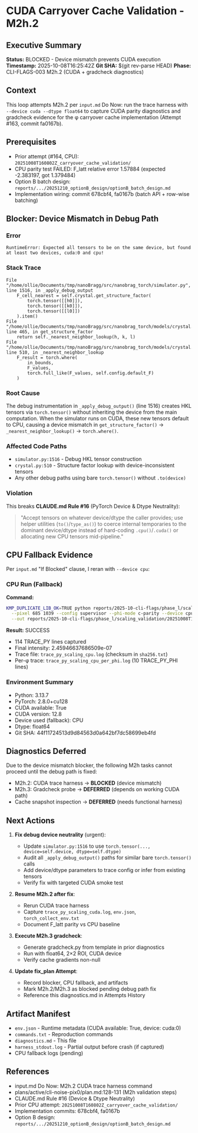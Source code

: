 # CUDA Carryover Cache Validation - M2h.2

## Executive Summary
**Status:** BLOCKED - Device mismatch prevents CUDA execution
**Timestamp:** 2025-10-08T16:25:42Z
**Git SHA:** $(git rev-parse HEAD)
**Phase:** CLI-FLAGS-003 M2h.2 (CUDA + gradcheck diagnostics)

## Context
This loop attempts M2h.2 per `input.md` Do Now: run the trace harness with `--device cuda --dtype float64` to capture CUDA parity diagnostics and gradcheck evidence for the φ carryover cache implementation (Attempt #163, commit fa0167b).

## Prerequisites
- Prior attempt (#164, CPU): `20251008T160802Z_carryover_cache_validation/`
- CPU parity test FAILED: F_latt relative error 1.57884 (expected -2.383197, got 1.379484)
- Option B batch design: `reports/.../20251210_optionB_design/optionB_batch_design.md`
- Implementation wiring: commit 678cbf4, fa0167b (batch API + row-wise batching)

## Blocker: Device Mismatch in Debug Path

### Error
```
RuntimeError: Expected all tensors to be on the same device, but found at least two devices, cuda:0 and cpu!
```

### Stack Trace
```
File "/home/ollie/Documents/tmp/nanoBragg/src/nanobrag_torch/simulator.py", line 1516, in _apply_debug_output
    F_cell_nearest = self.crystal.get_structure_factor(
        torch.tensor([[h0]]),
        torch.tensor([[k0]]),
        torch.tensor([[l0]])
    ).item()
File "/home/ollie/Documents/tmp/nanoBragg/src/nanobrag_torch/models/crystal.py", line 465, in get_structure_factor
    return self._nearest_neighbor_lookup(h, k, l)
File "/home/ollie/Documents/tmp/nanoBragg/src/nanobrag_torch/models/crystal.py", line 510, in _nearest_neighbor_lookup
    F_result = torch.where(
        in_bounds,
        F_values,
        torch.full_like(F_values, self.config.default_F)
    )
```

### Root Cause
The debug instrumentation in `_apply_debug_output()` (line 1516) creates HKL tensors via `torch.tensor()` without inheriting the device from the main computation. When the simulator runs on CUDA, these new tensors default to CPU, causing a device mismatch in `get_structure_factor()` → `_nearest_neighbor_lookup()` → `torch.where()`.

### Affected Code Paths
- `simulator.py:1516` - Debug HKL tensor construction
- `crystal.py:510` - Structure factor lookup with device-inconsistent tensors
- Any other debug paths using bare `torch.tensor()` without `.to(device)`

### Violation
This breaks **CLAUDE.md Rule #16** (PyTorch Device & Dtype Neutrality):
> "Accept tensors on whatever device/dtype the caller provides; use helper utilities (`to()`/`type_as()`) to coerce internal temporaries to the dominant device/dtype instead of hard-coding `.cpu()`/`.cuda()` or allocating new CPU tensors mid-pipeline."

## CPU Fallback Evidence

Per `input.md` "If Blocked" clause, I reran with `--device cpu`:

### CPU Run (Fallback)
**Command:**
```bash
KMP_DUPLICATE_LIB_OK=TRUE python reports/2025-10-cli-flags/phase_l/scaling_audit/trace_harness.py \
  --pixel 685 1039 --config supervisor --phi-mode c-parity --device cpu --dtype float64 \
  --out reports/2025-10-cli-flags/phase_l/scaling_validation/20251008T162542Z_carryover_cache_validation/trace_py_scaling_cpu.log
```

**Result:** SUCCESS
- 114 TRACE_PY lines captured
- Final intensity: 2.45946637686509e-07
- Trace file: `trace_py_scaling_cpu.log` (checksum in `sha256.txt`)
- Per-φ trace: `trace_py_scaling_cpu_per_phi.log` (10 TRACE_PY_PHI lines)

### Environment Summary
- Python: 3.13.7
- PyTorch: 2.8.0+cu128
- CUDA available: True
- CUDA version: 12.8
- Device used (fallback): CPU
- Dtype: float64
- Git SHA: 44f11724513d9d84563d0a642bf7dc58699eb4fd

## Diagnostics Deferred

Due to the device mismatch blocker, the following M2h tasks cannot proceed until the debug path is fixed:

- M2h.2: CUDA trace harness → **BLOCKED** (device mismatch)
- M2h.3: Gradcheck probe → **DEFERRED** (depends on working CUDA path)
- Cache snapshot inspection → **DEFERRED** (needs functional harness)

## Next Actions

1. **Fix debug device neutrality** (urgent):
   - Update `simulator.py:1516` to use `torch.tensor(..., device=self.device, dtype=self.dtype)`
   - Audit all `_apply_debug_output()` paths for similar bare `torch.tensor()` calls
   - Add device/dtype parameters to trace config or infer from existing tensors
   - Verify fix with targeted CUDA smoke test

2. **Resume M2h.2 after fix**:
   - Rerun CUDA trace harness
   - Capture `trace_py_scaling_cuda.log`, `env.json`, `torch_collect_env.txt`
   - Document F_latt parity vs CPU baseline

3. **Execute M2h.3 gradcheck**:
   - Generate gradcheck.py from template in prior diagnostics
   - Run with float64, 2×2 ROI, CUDA device
   - Verify cache gradients non-null

4. **Update fix_plan Attempt**:
   - Record blocker, CPU fallback, and artifacts
   - Mark M2h.2/M2h.3 as blocked pending debug path fix
   - Reference this diagnostics.md in Attempts History

## Artifact Manifest

- `env.json` - Runtime metadata (CUDA available: True, device: cuda:0)
- `commands.txt` - Reproduction commands
- `diagnostics.md` - This file
- `harness_stdout.log` - Partial output before crash (if captured)
- CPU fallback logs (pending)

## References

- input.md Do Now: M2h.2 CUDA trace harness command
- plans/active/cli-noise-pix0/plan.md:128-131 (M2h validation steps)
- CLAUDE.md Rule #16 (Device & Dtype Neutrality)
- Prior CPU attempt: `20251008T160802Z_carryover_cache_validation/`
- Implementation commits: 678cbf4, fa0167b
- Option B design: `reports/.../20251210_optionB_design/optionB_batch_design.md`
